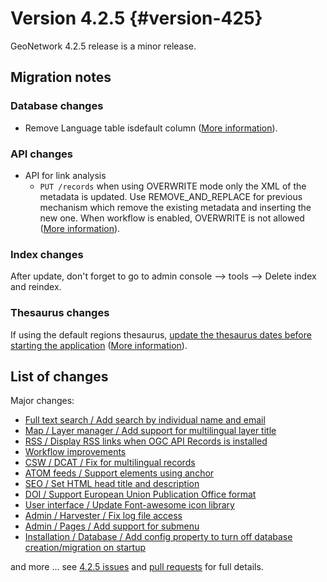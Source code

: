 # Version 4.2.5 {#version-425}

GeoNetwork 4.2.5 release is a minor release.

## Migration notes

### Database changes

-   Remove Language table isdefault column ([More information](https://github.com/geonetwork/core-geonetwork/pull/7169)).

### API changes

-   API for link analysis
    -   `PUT /records` when using OVERWRITE mode only the XML of the metadata is updated. Use REMOVE_AND_REPLACE for previous mechanism which remove the existing metadata and inserting the new one. When workflow is enabled, OVERWRITE is not allowed ([More information](https://github.com/geonetwork/core-geonetwork/pull/7178)).

### Index changes

After update, don't forget to go to admin console --> tools --> Delete index and reindex.

### Thesaurus changes

If using the default regions thesaurus, [update the thesaurus dates before starting the application](https://github.com/geonetwork/core-geonetwork/pull/7208/files) ([More information](https://github.com/geonetwork/core-geonetwork/issues/7207)).

## List of changes

Major changes:

-   [Full text search / Add search by individual name and email](https://github.com/geonetwork/core-geonetwork/pull/7167)
-   [Map / Layer manager / Add support for multilingual layer title](https://github.com/geonetwork/core-geonetwork/pull/7121)
-   [RSS / Display RSS links when OGC API Records is installed](https://github.com/geonetwork/core-geonetwork/pull/7094)
-   [Workflow improvements](https://github.com/geonetwork/core-geonetwork/pulls?q=is%3Apr+milestone%3A4.2.5+is%3Aclosed+workflow)
-   [CSW / DCAT / Fix for multilingual records](https://github.com/geonetwork/core-geonetwork/pull/7161)
-   [ATOM feeds / Support elements using anchor](https://github.com/geonetwork/core-geonetwork/pull/7156)
-   [SEO / Set HTML head title and description](https://github.com/geonetwork/core-geonetwork/pull/7080)
-   [DOI / Support European Union Publication Office format](https://github.com/geonetwork/core-geonetwork/pull/6979)
-   [User interface / Update Font-awesome icon library](https://github.com/geonetwork/core-geonetwork/pull/7007)
-   [Admin / Harvester / Fix log file access](https://github.com/geonetwork/core-geonetwork/pull/7127)
-   [Admin / Pages / Add support for submenu](https://github.com/geonetwork/core-geonetwork/pull/7138)
-   [Installation / Database / Add config property to turn off database creation/migration on startup](https://github.com/geonetwork/core-geonetwork/pull/7100)

and more \... see [4.2.5 issues](https://github.com/geonetwork/core-geonetwork/issues?q=is%3Aissue+milestone%3A4.2.5+is%3Aclosed) and [pull requests](https://github.com/geonetwork/core-geonetwork/pulls?q=is%3Apr+milestone%3A4.2.5+is%3Aclosed) for full details.
